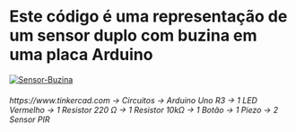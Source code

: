 # Este código é uma representação de um sensor duplo com buzina em uma placa Arduino
<div> <a href="https://ibb.co/48RHLLM"><img src="https://i.ibb.co/k42tTT0/Sensor-Buzina.png" alt="Sensor-Buzina" border="0"></a>
</div>


<h6> https://www.tinkercad.com -> Circuitos -> Arduino Uno R3 -> 1 LED Vermelho -> 1 Resistor 220 Ω -> 1 Resistor 10kΩ -> 1 Botão -> 1 Piezo -> 2 Sensor PIR  <h6>